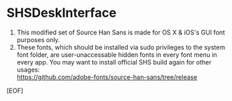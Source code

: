 SHSDeskInterface
================

1. This modified set of Source Han Sans is made for OS X &amp; iOS's GUI font purposes only.<br>
2. These fonts, which should be installed via sudo privileges to the system font folder, are user-unaccessable hidden fonts in every font menu in every app. You may want to install official SHS build again for other usages:<br>
https://github.com/adobe-fonts/source-han-sans/tree/release

[EOF]